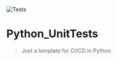 ![Tests](https://github.com/jeong-jaegyu/Python_UnitTests/actions/workflows/tests.yml/badge.svg)
# Python_UnitTests
> Just a template for CI/CD in Python 
